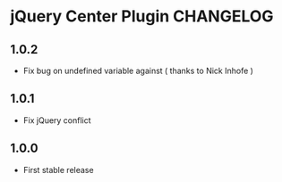 # jQuery Center Plugin CHANGELOG

## 1.0.2

* Fix bug on undefined variable against ( thanks to Nick Inhofe )



## 1.0.1

* Fix jQuery conflict



## 1.0.0

* First stable release